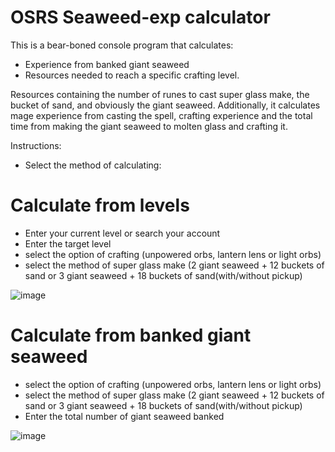# OSRS Seaweed-exp calculator
This is a bear-boned console program that calculates: 
- Experience from banked giant seaweed
- Resources needed to reach a specific crafting level.

Resources containing the number of runes to cast super glass make, the bucket of sand, and obviously the giant seaweed.
Additionally, it calculates mage experience from casting the spell, crafting experience and the total time from making the giant seaweed to molten glass and crafting it.

Instructions: 
- Select the method of calculating:

# Calculate from levels
- Enter your current level or search your account
- Enter the target level
- select the option of crafting (unpowered orbs, lantern lens or light orbs)
- select the method of super glass make (2 giant seaweed + 12 buckets of sand or 3 giant seaweed + 18 buckets of sand(with/without pickup)

![image](https://github.com/GnarIes/OSRS/assets/61062717/04d32253-81ba-4225-9fcc-0cc7ff3d1a3f)

# Calculate from banked giant seaweed
- select the option of crafting (unpowered orbs, lantern lens or light orbs)
- select the method of super glass make (2 giant seaweed + 12 buckets of sand or 3 giant seaweed + 18 buckets of sand(with/without pickup)
- Enter the total number of giant seaweed banked

![image](https://github.com/GnarIes/OSRS/assets/61062717/465f74b4-ede6-4fc5-8ae9-8515ee0f2277)

